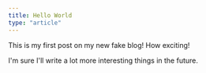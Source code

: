 ```yaml
---
title: Hello World
type: "article"
---
```


This is my first post on my new fake blog! How exciting!

I'm sure I'll write a lot more interesting things in the future.
